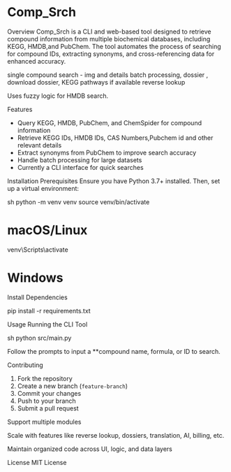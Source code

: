 # Comp_Srch


Overview
Comp_Srch is a CLI and web-based tool designed to retrieve compound information from multiple biochemical databases, including KEGG, HMDB,and PubChem. The tool automates the process of searching for compound IDs, extracting synonyms, and cross-referencing data for enhanced accuracy.

single compound search - img and details
batch processing, dossier , download dossier, KEGG pathways if available 
reverse lookup 

Uses fuzzy logic for HMDB search.

Features
- Query KEGG, HMDB, PubChem, and ChemSpider for compound information
- Retrieve KEGG IDs, HMDB IDs, CAS Numbers,Pubchem id and other relevant details
- Extract synonyms from PubChem to improve search accuracy
- Handle batch processing for large datasets
- Currently a CLI interface for quick searches


Installation
Prerequisites
Ensure you have Python 3.7+ installed. Then, set up a virtual environment:

sh
python -m venv venv
source venv/bin/activate 
# macOS/Linux
venv\Scripts\activate   
# Windows


Install Dependencies

pip install -r requirements.txt


Usage
Running the CLI Tool

sh
python src/main.py

Follow the prompts to input a **compound name, formula, or ID to search.


 Contributing
1. Fork the repository
2. Create a new branch (`feature-branch`)
3. Commit your changes
4. Push to your branch
5. Submit a pull request



Support multiple modules

Scale with features like reverse lookup, dossiers, translation, AI, billing, etc.

Maintain organized code across UI, logic, and data layers






License
MIT License


